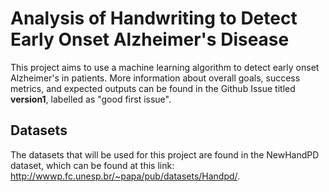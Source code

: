 # Analysis of Handwriting to Detect Early Onset Alzheimer's Disease

This project aims to use a machine learning algorithm to detect early onset Alzheimer's in patients. More information about overall goals, success metrics, and expected outputs can be found in the Github Issue titled **version1**, labelled as "good first issue".

## Datasets
The datasets that will be used for this project are found in the NewHandPD dataset, which can be found at this link: http://wwwp.fc.unesp.br/~papa/pub/datasets/Handpd/.

